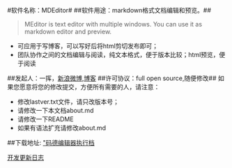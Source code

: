 ﻿#软件名称：MDEditor#
##软件用途：markdown格式文档编辑和预览。##
>MEditor is text editor with multiple windows. You can use it as markdown editor and preview. 

- 可应用于写博客，可以写好后将html剪切发布即可；
- 团队协作之间的文档编辑与阅读，纯文本格式，便于版本比较；html预览，便于阅读

##发起人：一挥，[新浪微博](http://weibo.com/5d13 "一挥间的新浪微博"),[博客](http://cnblogs.com/yihuiso "一挥间的博客")
##许可协议：full open source,随便修改##
如果您愿意将您的修改提交，方便所有需要的人，请注意：

+	修改lastver.txt文件，请只改版本号；
+	请修改一下本文档about.md
+	请修改一下README
+	如果有语法扩充请修改about.md

##下载地址: ["码德编辑器执行档](https://github.com/5d13cn/MEditor/raw/master/exeoutput/MDEditor.exe "码德编辑器下载")

[开发更新日志](resoucesdocs/about.md)